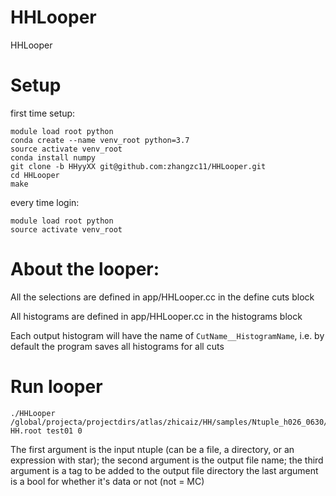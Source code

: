 # HHLooper
HHLooper

# Setup

first time setup:

```
module load root python
conda create --name venv_root python=3.7
source activate venv_root
conda install numpy
git clone -b HHyyXX git@github.com:zhangzc11/HHLooper.git
cd HHLooper
make
```

every time login:

```
module load root python
source activate venv_root
```

# About  the looper:

All the selections are defined  in app/HHLooper.cc in the define cuts block

All histograms are defined in app/HHLooper.cc in the histograms block

Each output histogram will have the name of `CutName__HistogramName`, i.e. by default the program saves all histograms for all cuts


# Run looper

```
./HHLooper /global/projecta/projectdirs/atlas/zhicaiz/HH/samples/Ntuple_h026_0630/DiHiggs/*GNNv0.root HH.root test01 0

```

The first argument is the input ntuple (can be a file, a directory, or an expression with star);
the second argument is the output file name;
the third argument is a tag to be added to the output file directory
the last argument is a bool for whether it's data or not (not =  MC)


